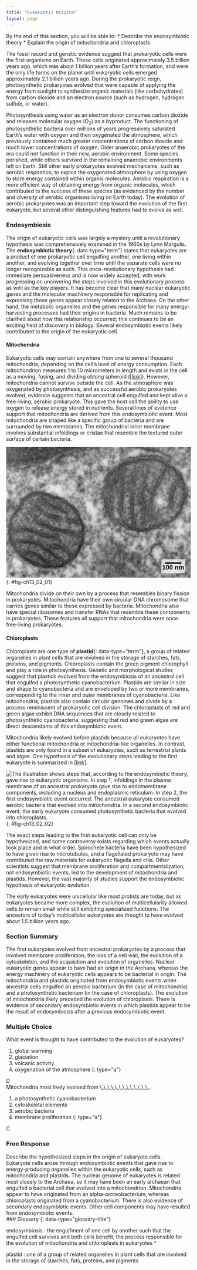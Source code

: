 ```yaml
---
title: "Eukaryotic Origins"
layout: page
---
```



<div data-type="abstract" markdown="1">
By the end of this section, you will be able to:
* Describe the endosymbiotic theory
* Explain the origin of mitochondria and chloroplasts

</div>

The fossil record and genetic evidence suggest that prokaryotic cells were the first organisms on Earth. These cells originated approximately 3.5 billion years ago, which was about 1 billion years after Earth’s formation, and were the only life forms on the planet until eukaryotic cells emerged approximately 2.1 billion years ago. During the prokaryotic reign, photosynthetic prokaryotes evolved that were capable of applying the energy from sunlight to synthesize organic materials (like carbohydrates) from carbon dioxide and an electron source (such as hydrogen, hydrogen sulfide, or water).

Photosynthesis using water as an electron donor consumes carbon dioxide and releases molecular oxygen (O<sub>2</sub>) as a byproduct. The functioning of photosynthetic bacteria over millions of years progressively saturated Earth’s water with oxygen and then oxygenated the atmosphere, which previously contained much greater concentrations of carbon dioxide and much lower concentrations of oxygen. Older anaerobic prokaryotes of the era could not function in their new, aerobic environment. Some species perished, while others survived in the remaining anaerobic environments left on Earth. Still other early prokaryotes evolved mechanisms, such as aerobic respiration, to exploit the oxygenated atmosphere by using oxygen to store energy contained within organic molecules. Aerobic respiration is a more efficient way of obtaining energy from organic molecules, which contributed to the success of these species (as evidenced by the number and diversity of aerobic organisms living on Earth today). The evolution of aerobic prokaryotes was an important step toward the evolution of the first eukaryote, but several other distinguishing features had to evolve as well.

###  Endosymbiosis

The origin of eukaryotic cells was largely a mystery until a revolutionary hypothesis was comprehensively examined in the 1960s by Lynn Margulis. The **endosymbiotic theory**{: data-type="term"} states that eukaryotes are a product of one prokaryotic cell engulfing another, one living within another, and evolving together over time until the separate cells were no longer recognizable as such. This once-revolutionary hypothesis had immediate persuasiveness and is now widely accepted, with work progressing on uncovering the steps involved in this evolutionary process as well as the key players. It has become clear that many nuclear eukaryotic genes and the molecular machinery responsible for replicating and expressing those genes appear closely related to the Archaea. On the other hand, the metabolic organelles and the genes responsible for many energy-harvesting processes had their origins in bacteria. Much remains to be clarified about how this relationship occurred; this continues to be an exciting field of discovery in biology. Several endosymbiotic events likely contributed to the origin of the eukaryotic cell.

#### Mitochondria

Eukaryotic cells may contain anywhere from one to several thousand mitochondria, depending on the cell’s level of energy consumption. Each mitochondrion measures 1 to 10 micrometers in length and exists in the cell as a moving, fusing, and dividing oblong spheroid ([\[link\]](#fig-ch13_02_01)). However, mitochondria cannot survive outside the cell. As the atmosphere was oxygenated by photosynthesis, and as successful aerobic prokaryotes evolved, evidence suggests that an ancestral cell engulfed and kept alive a free-living, aerobic prokaryote. This gave the host cell the ability to use oxygen to release energy stored in nutrients. Several lines of evidence support that mitochondria are derived from this endosymbiotic event. Most mitochondria are shaped like a specific group of bacteria and are surrounded by two membranes. The mitochondrial inner membrane involves substantial infoldings or cristae that resemble the textured outer surface of certain bacteria.

![The transmission electron micrograph shows two round, membrane-bound organelles inside a cell. The organelles are about 400 nm across and have membranes running through the middle of them.](../resources/Figure_13_02_01.jpg "In this transmission electron micrograph of mitochondria in a mammalian lung cell, the cristae, infoldings of the mitochondrial inner membrane, can be seen in cross-section. (credit: modification of work by Louisa Howard; scale-bar data from Matt Russell)"){: #fig-ch13_02_01}

Mitochondria divide on their own by a process that resembles binary fission in prokaryotes. Mitochondria have their own circular DNA chromosome that carries genes similar to those expressed by bacteria. Mitochondria also have special ribosomes and transfer RNAs that resemble these components in prokaryotes. These features all support that mitochondria were once free-living prokaryotes.

#### Chloroplasts

Chloroplasts are one type of **plastid**{: data-type="term"}, a group of related organelles in plant cells that are involved in the storage of starches, fats, proteins, and pigments. Chloroplasts contain the green pigment chlorophyll and play a role in photosynthesis. Genetic and morphological studies suggest that plastids evolved from the endosymbiosis of an ancestral cell that engulfed a photosynthetic cyanobacterium. Plastids are similar in size and shape to cyanobacteria and are enveloped by two or more membranes, corresponding to the inner and outer membranes of cyanobacteria. Like mitochondria, plastids also contain circular genomes and divide by a process reminiscent of prokaryotic cell division. The chloroplasts of red and green algae exhibit DNA sequences that are closely related to photosynthetic cyanobacteria, suggesting that red and green algae are direct descendants of this endosymbiotic event.

Mitochondria likely evolved before plastids because all eukaryotes have either functional mitochondria or mitochondria-like organelles. In contrast, plastids are only found in a subset of eukaryotes, such as terrestrial plants and algae. One hypothesis of the evolutionary steps leading to the first eukaryote is summarized in [\[link\]](#fig-ch13_02_02).

 ![The illustration shows steps that, according to the endosymbiotic theory, gave rise to eukaryotic organisms. In step 1, infoldings in the plasma membrane of an ancestral prokaryote gave rise to endomembrane components, including a nucleus and endoplasmic reticulum. In step 2, the first endosymbiotic event occurred: The ancestral eukaryote consumed aerobic bacteria that evolved into mitochondria. In a second endosymbiotic event, the early eukaryote consumed photosynthetic bacteria that evolved into chloroplasts.](../resources/Figure_13_02_02.jpg "The first eukaryote may have originated from an ancestral prokaryote that had undergone membrane proliferation, compartmentalization of cellular function (into a nucleus, lysosomes, and an endoplasmic reticulum), and the establishment of endosymbiotic relationships with an aerobic prokaryote and, in some cases, a photosynthetic prokaryote to form mitochondria and chloroplasts, respectively."){: #fig-ch13_02_02}

The exact steps leading to the first eukaryotic cell can only be hypothesized, and some controversy exists regarding which events actually took place and in what order. Spirochete bacteria have been hypothesized to have given rise to microtubules, and a flagellated prokaryote may have contributed the raw materials for eukaryotic flagella and cilia. Other scientists suggest that membrane proliferation and compartmentalization, not endosymbiotic events, led to the development of mitochondria and plastids. However, the vast majority of studies support the endosymbiotic hypothesis of eukaryotic evolution.

The early eukaryotes were unicellular like most protists are today, but as eukaryotes became more complex, the evolution of multicellularity allowed cells to remain small while still exhibiting specialized functions. The ancestors of today’s multicellular eukaryotes are thought to have evolved about 1.5 billion years ago.

### Section Summary

The first eukaryotes evolved from ancestral prokaryotes by a process that involved membrane proliferation, the loss of a cell wall, the evolution of a cytoskeleton, and the acquisition and evolution of organelles. Nuclear eukaryotic genes appear to have had an origin in the Archaea, whereas the energy machinery of eukaryotic cells appears to be bacterial in origin. The mitochondria and plastids originated from endosymbiotic events when ancestral cells engulfed an aerobic bacterium (in the case of mitochondria) and a photosynthetic bacterium (in the case of chloroplasts). The evolution of mitochondria likely preceded the evolution of chloroplasts. There is evidence of secondary endosymbiotic events in which plastids appear to be the result of endosymbiosis after a previous endosymbiotic event.

### Multiple Choice

<div data-type="exercise">
<div data-type="problem" markdown="1">
What event is thought to have contributed to the evolution of eukaryotes?

1.  global warming
2.  glaciation
3.  volcanic activity
4.  oxygenation of the atmosphere
{: type="a"}

</div>
<div data-type="solution" markdown="1">
D

</div>
</div>

<div data-type="exercise">
<div data-type="problem" markdown="1">
Mitochondria most likely evolved from \_\_\_\_\_\_\_\_\_\_\_\_\_.

1.  a photosynthetic cyanobacterium
2.  cytoskeletal elements
3.  aerobic bacteria
4.  membrane proliferation
{: type="a"}

</div>
<div data-type="solution" markdown="1">
C

</div>
</div>

### Free Response

<div data-type="exercise">
<div data-type="problem" markdown="1">
Describe the hypothesized steps in the origin of eukaryote cells.

</div>
<div data-type="solution" markdown="1">
Eukaryote cells arose through endosymbiotic events that gave rise to energy-producing organelles within the eukaryotic cells, such as mitochondria and plastids. The nuclear genome of eukaryotes is related most closely to the Archaea, so it may have been an early archaean that engulfed a bacterial cell that evolved into a mitochondrion. Mitochondria appear to have originated from an alpha-proteobacterium, whereas chloroplasts originated from a cyanobacterium. There is also evidence of secondary endosymbiotic events. Other cell components may have resulted from endosymbiotic events.

</div>
</div>

<div data-type="glossary" markdown="1">
### Glossary
{: data-type="glossary-title"}

endosymbiosis
: the engulfment of one cell by another such that the engulfed cell survives and both cells benefit; the process responsible for the evolution of mitochondria and chloroplasts in eukaryotes
^

plastid
: one of a group of related organelles in plant cells that are involved in the storage of starches, fats, proteins, and pigments

</div>

